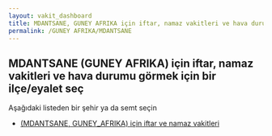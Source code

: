 ```yaml
---
layout: vakit_dashboard
title: MDANTSANE, GUNEY AFRIKA için iftar, namaz vakitleri ve hava durumu - ilçe/eyalet seç
permalink: /GUNEY AFRIKA/MDANTSANE
---
```


## MDANTSANE (GUNEY AFRIKA) için iftar, namaz vakitleri ve hava durumu  görmek için bir ilçe/eyalet seç

Aşağıdaki listeden bir şehir ya da semt seçin

* [ (MDANTSANE, GUNEY_AFRIKA) için iftar ve namaz vakitleri](/GUNEY_AFRIKA/MDANTSANE/)

<script type="text/javascript">
  var GLOBAL_COUNTRY = 'GUNEY AFRIKA';
  var GLOBAL_CITY = 'MDANTSANE';
  var GLOBAL_STATE = 'MDANTSANE';
</script>
